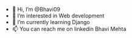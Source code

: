 - 👋 Hi, I’m @Bhavi09
- 👀 I’m interested in Web development
- 🌱 I’m currently learning Django
- 📫 You can reach me on linkedin Bhavi Mehta

<!---
Bhavi09/Bhavi09 is a ✨ special ✨ repository because its `README.md` (this file) appears on your GitHub profile.
You can click the Preview link to take a look at your changes.
--->
